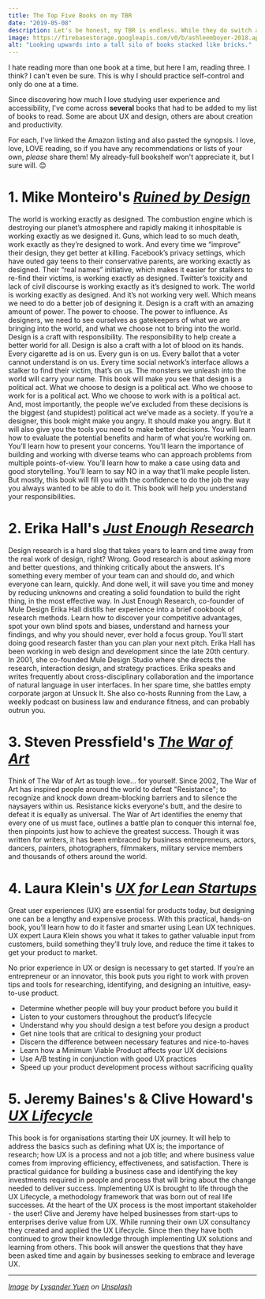 ```yaml
---
title: The Top Five Books on my TBR
date: "2019-05-08"
description: Let's be honest, my TBR is endless. While they do switch around periodically, I do have a few top books that I plan to read first.
image: https://firebasestorage.googleapis.com/v0/b/ashleemboyer-2018.appspot.com/o/images%2Fbooks.jpg?alt=media&token=4cc336ef-033d-4fe7-83f0-5231ac2bfb37
alt: "Looking upwards into a tall silo of books stacked like bricks."
---
```


I hate reading more than one book at a time, but here I am, reading three. I think? I can't even be sure. This is why I should practice self-control and only do one at a time.

Since discovering how much I love studying user experience and accessibility, I've come across **several** books that had to be added to my list of books to read. Some are about UX and design, others are about creation and productivity.

For each, I've linked the Amazon listing and also pasted the synopsis. I love, love, LOVE reading, so if you have any recommendations or lists of your own, _please_ share them! My already-full bookshelf won't appreciate it, but I sure will. 😊

# 1. Mike Monteiro's [_Ruined by Design_](https://www.amazon.com/Ruined-Design-Designers-Destroyed-World/dp/1090532083/ref=sr_1_1?keywords=ruined+by+design&qid=1557279824&s=gateway&sr=8-1)

The world is working exactly as designed. The combustion engine which is destroying our planet’s atmosphere and rapidly making it inhospitable is working exactly as we designed it. Guns, which lead to so much death, work exactly as they’re designed to work. And every time we “improve” their design, they get better at killing. Facebook’s privacy settings, which have outed gay teens to their conservative parents, are working exactly as designed. Their “real names” initiative, which makes it easier for stalkers to re-find their victims, is working exactly as designed. Twitter’s toxicity and lack of civil discourse is working exactly as it’s designed to work. The world is working exactly as designed. And it’s not working very well. Which means we need to do a better job of designing it. Design is a craft with an amazing amount of power. The power to choose. The power to influence. As designers, we need to see ourselves as gatekeepers of what we are bringing into the world, and what we choose not to bring into the world. Design is a craft with responsibility. The responsibility to help create a better world for all. Design is also a craft with a lot of blood on its hands. Every cigarette ad is on us. Every gun is on us. Every ballot that a voter cannot understand is on us. Every time social network’s interface allows a stalker to find their victim, that’s on us. The monsters we unleash into the world will carry your name. This book will make you see that design is a political act. What we choose to design is a political act. Who we choose to work for is a political act. Who we choose to work with is a political act. And, most importantly, the people we’ve excluded from these decisions is the biggest (and stupidest) political act we’ve made as a society. If you’re a designer, this book might make you angry. It should make you angry. But it will also give you the tools you need to make better decisions. You will learn how to evaluate the potential benefits and harm of what you’re working on. You’ll learn how to present your concerns. You’ll learn the importance of building and working with diverse teams who can approach problems from multiple points-of-view. You’ll learn how to make a case using data and good storytelling. You’ll learn to say NO in a way that’ll make people listen. But mostly, this book will fill you with the confidence to do the job the way you always wanted to be able to do it. This book will help you understand your responsibilities.

# 2. Erika Hall's [_Just Enough Research_](https://www.amazon.com/Just-Enough-Research-Erika-Hall/dp/1937557103/ref=sr_1_fkmr0_1?crid=225WHYZ7RCHMQ&keywords=erika+hall+just+enough+research&qid=1557280061&s=gateway&sprefix=erika+hall+just+enou%2Caps%2C165&sr=8-1-fkmr0)

Design research is a hard slog that takes years to learn and time away from the real work of design, right? Wrong. Good research is about asking more and better questions, and thinking critically about the answers. It's something every member of your team can and should do, and which everyone can learn, quickly. And done well, it will save you time and money by reducing unknowns and creating a solid foundation to build the right thing, in the most effective way. In Just Enough Research, co-founder of Mule Design Erika Hall distills her experience into a brief cookbook of research methods. Learn how to discover your competitive advantages, spot your own blind spots and biases, understand and harness your findings, and why you should never, ever hold a focus group. You'll start doing good research faster than you can plan your next pitch. Erika Hall has been working in web design and development since the late 20th century. In 2001, she co-founded Mule Design Studio where she directs the research, interaction design, and strategy practices. Erika speaks and writes frequently about cross-disciplinary collaboration and the importance of natural language in user interfaces. In her spare time, she battles empty corporate jargon at Unsuck It. She also co-hosts Running from the Law, a weekly podcast on business law and endurance fitness, and can probably outrun you.

# 3. Steven Pressfield's [_The War of Art_](https://www.amazon.com/War-Art-Steven-Pressfield-ebook/dp/B007A4SDCG/ref=tmm_kin_swatch_0?_encoding=UTF8&qid=&sr=)

Think of The War of Art as tough love... for yourself. Since 2002, The War of Art has inspired people around the world to defeat "Resistance"; to recognize and knock down dream-blocking barriers and to silence the naysayers within us. Resistance kicks everyone's butt, and the desire to defeat it is equally as universal. The War of Art identifies the enemy that every one of us must face, outlines a battle plan to conquer this internal foe, then pinpoints just how to achieve the greatest success. Though it was written for writers, it has been embraced by business entrepreneurs, actors, dancers, painters, photographers, filmmakers, military service members and thousands of others around the world.

# 4. Laura Klein's [_UX for Lean Startups_](https://www.amazon.com/UX-Lean-Startups-Experience-Research/dp/1449334911/ref=sr_1_2?crid=1ZYI5TIDLFFFJ&keywords=ux+for+lean+startups&qid=1557280161&s=gateway&sprefix=ux+for+lean+start%2Caps%2C177&sr=8-2)

Great user experiences (UX) are essential for products today, but designing one can be a lengthy and expensive process. With this practical, hands-on book, you’ll learn how to do it faster and smarter using Lean UX techniques. UX expert Laura Klein shows you what it takes to gather valuable input from customers, build something they’ll truly love, and reduce the time it takes to get your product to market.

No prior experience in UX or design is necessary to get started. If you’re an entrepreneur or an innovator, this book puts you right to work with proven tips and tools for researching, identifying, and designing an intuitive, easy-to-use product.

- Determine whether people will buy your product before you build it
- Listen to your customers throughout the product’s lifecycle
- Understand why you should design a test before you design a product
- Get nine tools that are critical to designing your product
- Discern the difference between necessary features and nice-to-haves
- Learn how a Minimum Viable Product affects your UX decisions
- Use A/B testing in conjunction with good UX practices
- Speed up your product development process without sacrificing quality

# 5. Jeremy Baines's & Clive Howard's [_UX Lifecycle_](https://www.amazon.com/UX-Lifecycle-business-implementing-experiences/dp/1522768300)

This book is for organisations starting their UX journey. It will help to address the basics such as defining what UX is; the importance of research; how UX is a process and not a job title; and where business value comes from improving efficiency, effectiveness, and satisfaction. There is practical guidance for building a business case and identifying the key investments required in people and process that will bring about the change needed to deliver success. Implementing UX is brought to life through the UX Lifecycle, a methodology framework that was born out of real life successes. At the heart of the UX process is the most important stakeholder - the user! Clive and Jeremy have helped businesses from start-ups to enterprises derive value from UX. While running their own UX consultancy they created and applied the UX Lifecycle. Since then they have both continued to grow their knowledge through implementing UX solutions and learning from others. This book will answer the questions that they have been asked time and again by businesses seeking to embrace and leverage UX.

---

_[Image](https://unsplash.com/photos/wk833OrQLJE) by [Lysander Yuen](https://unsplash.com/@lysanderyuen) on [Unsplash](https://unsplash.com)_
